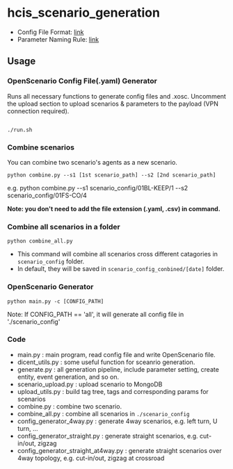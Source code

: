 # hcis_scenario_generation
- Config File Format: [link](https://lopsided-soursop-bec.notion.site/Scenario-Configuration-File-Format-5d423c6aab1740a2b53e7444fa2dad31?pvs=4)
- Parameter Naming Rule: [link](https://lopsided-soursop-bec.notion.site/Scenario-Parameter-Naming-642563ce89f74de195116291d153c4ef?pvs=4)

## Usage
### OpenScenario Config File(.yaml) Generator
Runs all necessary functions to generate config files and .xosc. 
Uncomment the upload section to upload scenarios & parameters to the payload (VPN connection required).
```

./run.sh
```

### Combine scenarios
You can combine two scenario's agents as a new scenario.

`python combine.py --s1 [1st scenario_path] --s2 [2nd scenario_path]`

e.g. python combine.py --s1 scenario_config/01BL-KEEP/1 --s2 scenario_config/01FS-CO/4

**Note: you don't need to add the file extension (.yaml, .csv) in command.**

### Combine all scenarios in a folder
`python combine_all.py`

- This command will combine all scenarios cross different catagories in `scenario_config` folder.
- In default, they will be saved in `scenario_config_conbined/[date]` folder.

### OpenScenario Generator
`python main.py -c [CONFIG_PATH]`

Note: If CONFIG_PATH == 'all', it will generate all config file in './scenario_config'

### Code
- main.py : main program, read config file and write OpenScenario file.
- dicent_utils.py : some useful function for sceanrio generation.
- generate.py : all generation pipeline, include parameter setting, create entity, event generation, and so on.
- scenario_upload.py : upload scenario to MongoDB
- upload_utils.py : build tag tree, tags and corresponding params for scenarios
- combine.py : combine two scenario.
- combine_all.py : combine all scenarios in `./scenario_config`
- config_generator_4way.py : generate 4way scenarios, e.g. left turn, U turn, ...
- config_generator_straight.py : generate straight scenarios, e.g. cut-in/out, zigzag
- config_generator_straight_at4way.py : generate straight scenarios over 4way topology, e.g. cut-in/out, zigzag at crossroad

